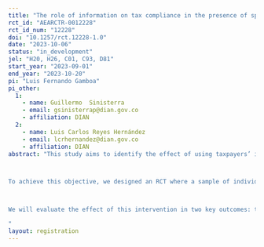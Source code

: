 ```yaml
---
title: "The role of information on tax compliance in the presence of spillovers. "
rct_id: "AEARCTR-0012228"
rct_id_num: "12228"
doi: "10.1257/rct.12228-1.0"
date: "2023-10-06"
status: "in_development"
jel: "H20, H26, C01, C93, D81"
start_year: "2023-09-01"
end_year: "2023-10-20"
pi: "Luis Fernando Gamboa"
pi_other:
  1:
    - name: Guillermo  Sinisterra
    - email: gsinisterrap@dian.gov.co
    - affiliation: DIAN
  2:
    - name: Luis Carlos Reyes Hernández
    - email: lcrhernandez@dian.gov.co
    - affiliation: DIAN
abstract: "This study aims to identify the effect of using taxpayers’ identification information in contact messages (SMS) on tax compliance rates by means of a RCT.  Specifically, this trial will allow us to identify the role of personal information in contact messages reminding taxpayers about their tax obligations on increasing tax compliance rates among taxpayers who do not submit tax reports on time. 

To achieve this objective, we designed an RCT where a sample of individuals who did not comply on time were randomly assigned to three treatment arms. Individuals in the first treatment group receive a personalized SMS, while those in the second treatment group receive a non-personalized SMS. For this trial, personalization corresponds to the use of the given name of the taxpayer at the beginning of the message. Finally, the third group corresponds to the control group, where individuals do not receive any SMS.  Regardless of the treatment, all reminders are sent at the end of the business day following each taxpayer’s due date, and its content only differs in whether it is personalized or not. 

We will evaluate the effect of this intervention in two key outcomes: tax compliance rate and tax revenue. 
"
layout: registration
---
```



